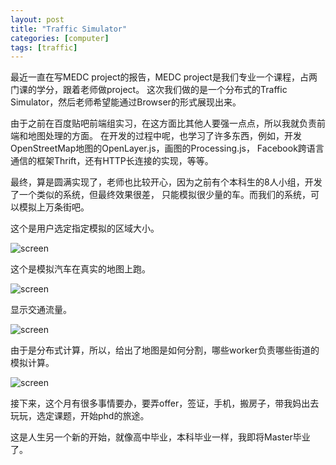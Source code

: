 ```yaml
---
layout: post
title: "Traffic Simulator"
categories: [computer]
tags: [traffic]
---
```


最近一直在写MEDC project的报告，MEDC project是我们专业一个课程，占两门课的学分，跟着老师做project。
这次我们做的是一个分布式的Traffic Simulator，然后老师希望能通过Browser的形式展现出来。

由于之前在百度贴吧前端组实习，在这方面比其他人要强一点点，所以我就负责前端和地图处理的方面。
在开发的过程中呢，也学习了许多东西，例如，开发OpenStreetMap地图的OpenLayer.js，画图的Processing.js，
Facebook跨语言通信的框架Thrift，还有HTTP长连接的实现，等等。

最终，算是圆满实现了，老师也比较开心，因为之前有个本科生的8人小组，开发了一个类似的系统，但最终效果很差，
只能模拟很少量的车。而我们的系统，可以模拟上万条街吧。

这个是用户选定指定模拟的区域大小。

![screen](https://lh4.googleusercontent.com/-N1npJ6VDYZw/T-QBKPTz9yI/AAAAAAAAAUQ/9smVZsGRvg4/s640/area_captor.png)

这个是模拟汽车在真实的地图上跑。

![screen](https://lh6.googleusercontent.com/-syxNFy1ugTA/T-QBO72ufaI/AAAAAAAAAUo/4n60rKe3Zu4/s640/snapshot1.png)

显示交通流量。

![screen](https://lh3.googleusercontent.com/-9WPkdHtmWJo/T-QBLqxUfgI/AAAAAAAAAUY/RLa0_Gk6Yuw/s640/density.png)

由于是分布式计算，所以，给出了地图是如何分割，哪些worker负责哪些街道的模拟计算。

![screen](https://lh4.googleusercontent.com/-X4dCfjSlwjA/T-QBMwtYXDI/AAAAAAAAAUg/ns-dV10hwig/s640/partitions2.png)

接下来，这个月有很多事情要办，要弄offer，签证，手机，搬房子，带我妈出去玩玩，选定课题，开始phd的旅途。

这是人生另一个新的开始，就像高中毕业，本科毕业一样，我即将Master毕业了。